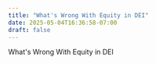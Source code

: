 ```yaml
---
title: "What's Wrong With Equity in DEI"
date: 2025-05-04T16:36:58-07:00
draft: false
---
```




What's Wrong With Equity in DEI
